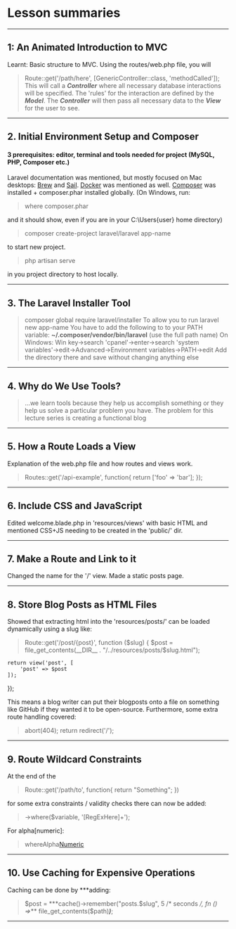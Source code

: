 # Lesson summaries

---

## 1: An Animated Introduction to MVC
Learnt: Basic structure to MVC.
Using the routes/web.php file, you will 
> Route::get('/path/here', [GenericController::class, 'methodCalled']);
This will call a ***Controller*** where all necessary database interactions will be specified.
The 'rules' for the interaction are defined by the ***Model***.
The ***Controller*** will then pass all necessary data to the ***View*** for the user to see.

----

## 2. Initial Environment Setup and Composer
#### 3 prerequisites: editor, terminal and tools needed for project (MySQL, PHP, Composer etc.)
Laravel documentation was mentioned, but mostly focused on Mac desktops: [Brew](https://brew.sh) and [Sail](https://laravel.com/docs/10.x#sail-on-macos).
[Docker](https://www.docker.com/products/docker-desktop/) was mentioned as well.
[Composer](https://getcomposer.org) was installed + composer.phar installed globally. (On Windows, run:
> where composer.phar

and it should show, even if you are in your C:\Users\{user} home directory)

> composer create-project laravel/laravel app-name

to start new project.

> php artisan serve

in you project directory to host locally.

----

## 3. The Laravel Installer Tool
> composer global require laravel/installer
To allow you to run
> laravel new app-name
You have to add the following to to your PATH variable:
> __~/.composer/vendor/bin/laravel__ 
(use the full path name)
On Windows: Win key->search 'cpanel'->enter->search 'system variables'->edit->Advanced->Environment variables->PATH->edit
Add the directory there and save without changing anything else

----

## 4. Why do We Use Tools?
> ...we learn tools because they help us accomplish something or they help us solve a particular problem you have.
The problem for this lecture series is creating a functional blog

----

## 5. How a Route Loads a View
Explanation of the web.php file and how routes and views work.
> Routes::get('/api-example', function{
> 	return ['foo' => 'bar'];
> });

----

## 6. Include CSS and JavaScript
Edited welcome.blade.php in 'resources/views' with basic HTML and mentioned CSS+JS needing to be created in the 'public/' dir.

----

## 7. Make a Route and Link to it
Changed the name for the '/' view. Made a static posts page.

----

## 8. Store Blog Posts as HTML Files
Showed that extracting html into the 'resources/posts/' can be loaded dynamically using a slug like:
> Route::get('/post/{post}', function ($slug) {
    $post = file_get_contents(__DIR__ . "/../resources/posts/$slug.html");

    return view('post', [
        'post' => $post
    ]);
});

This means a blog writer can put their blogposts onto a file on something like GitHub if they wanted it to be open-source.
Furthermore, some extra route handling covered:
> abort(404);
return redirect('/');

----

## 9. Route Wildcard Constraints
At the end of the 
> Route::get('/path/to', function{
	return "Something";
})

for some extra constraints / validity checks there can now be added:
> ->where($variable, '[RegExHere]+');

For alpha[numeric]:
> whereAlpha[Numeric]()

----

## 10. Use Caching for Expensive Operations
Caching can be done by ***adding:
> $post = ***cache()->remember("posts.$slug", 5 /* seconds */, fn () =>*** file_get_contents($path)***)***;

----

